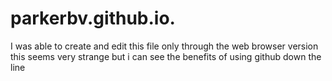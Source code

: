 # parkerbv.github.io.
I was able to create and edit this file only through the web browser version this seems very strange but i can see the benefits of using github down the line
